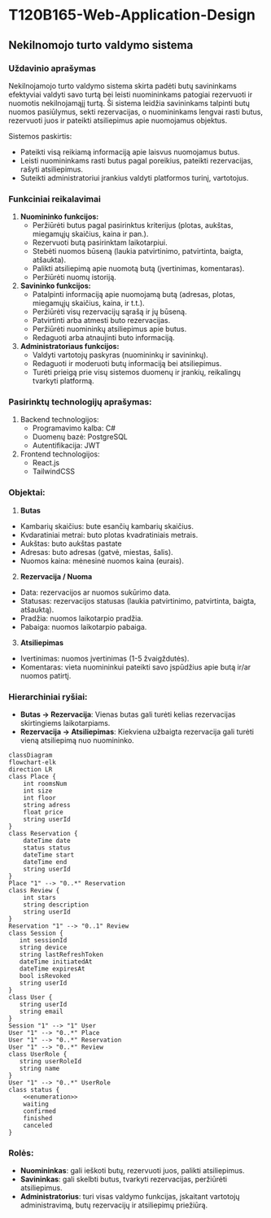# T120B165-Web-Application-Design

## Nekilnomojo turto valdymo sistema

### Uždavinio aprašymas

Nekilnojamojo turto valdymo sistema skirta padėti butų savininkams efektyviai valdyti savo turtą bei leisti nuomininkams patogiai rezervuoti ir nuomotis nekilnojamąjį turtą. Ši sistema leidžia savininkams talpinti butų nuomos pasiūlymus, sekti rezervacijas, o nuomininkams lengvai rasti butus, rezervuoti juos ir pateikti atsiliepimus apie nuomojamus objektus.

Sistemos paskirtis:

- Pateikti visą reikiamą informaciją apie laisvus nuomojamus butus.
- Leisti nuomininkams rasti butus pagal poreikius, pateikti rezervacijas, rašyti atsiliepimus.
- Suteikti administratoriui įrankius valdyti platformos turinį, vartotojus.

### Funkciniai reikalavimai

1. **Nuomininko funkcijos:**
   - Peržiūrėti butus pagal pasirinktus kriterijus (plotas, aukštas, miegamųjų skaičius, kaina ir pan.).
   - Rezervuoti butą pasirinktam laikotarpiui.
   - Stebėti nuomos būseną (laukia patvirtinimo, patvirtinta, baigta, atšaukta).
   - Palikti atsiliepimą apie nuomotą butą (įvertinimas, komentaras).
   - Peržiūrėti nuomų istoriją.
2. **Savininko funkcijos:**
   - Patalpinti informaciją apie nuomojamą butą (adresas, plotas, miegamųjų skaičius, kaina, ir t.t.).
   - Peržiūrėti visų rezervacijų sąrašą ir jų būseną.
   - Patvirtinti arba atmesti buto rezervacijas.
   - Peržiūrėti nuomininkų atsiliepimus apie butus.
   - Redaguoti arba atnaujinti buto informaciją.
3. **Administratoriaus funkcijos:**
   - Valdyti vartotojų paskyras (nuomininkų ir savininkų).
   - Redaguoti ir moderuoti butų informaciją bei atsiliepimus.
   - Turėti prieigą prie visų sistemos duomenų ir įrankių, reikalingų tvarkyti platformą.

### Pasirinktų technologijų aprašymas:

1. Backend technologijos:
   - Programavimo kalba: C#
   - Duomenų bazė: PostgreSQL
   - Autentifikacija: JWT
2. Frontend technologijos:
   - React.js
   - TailwindCSS

### Objektai:

1. **Butas**

- Kambarių skaičius: bute esančių kambarių skaičius.
- Kvdaratiniai metrai: buto plotas kvadratiniais metrais.
- Aukštas: buto aukštas pastate
- Adresas: buto adresas (gatvė, miestas, šalis).
- Nuomos kaina: mėnesinė nuomos kaina (eurais).

2. **Rezervacija / Nuoma**

- Data: rezervacijos ar nuomos sukūrimo data.
- Statusas: rezervacijos statusas (laukia patvirtinimo, patvirtinta, baigta, atšauktą).
- Pradžia: nuomos laikotarpio pradžia.
- Pabaiga: nuomos laikotarpio pabaiga.

3. **Atsiliepimas**

- Ivertinimas: nuomos įvertinimas (1-5 žvaigždutės).
- Komentaras: vieta nuomininkui pateikti savo įspūdžius apie butą ir/ar nuomos patirtį.

### Hierarchiniai ryšiai:

- **Butas -> Rezervacija**: Vienas butas gali turėti kelias rezervacijas skirtingiems laikotarpiams.
- **Rezervacija -> Atsiliepimas**: Kiekviena užbaigta rezervacija gali turėti vieną atsiliepimą nuo nuomininko.

```mermaid
classDiagram
flowchart-elk
direction LR
class Place {
    int roomsNum
    int size
    int floor
    string adress
    float price
    string userId
}
class Reservation {
    dateTime date
    status status
    dateTime start
    dateTime end
    string userId
}
Place "1" --> "0..*" Reservation
class Review {
    int stars
    string description
    string userId
}
Reservation "1" --> "0..1" Review
class Session {
   int sessionId
   string device
   string lastRefreshToken
   dateTime initiatedAt
   dateTime expiresAt
   bool isRevoked
   string userId
}
class User {
   string userId
   string email
}
Session "1" --> "1" User
User "1" --> "0..*" Place
User "1" --> "0..*" Reservation
User "1" --> "0..*" Review
class UserRole {
   string userRoleId
   string name
}
User "1" --> "0..*" UserRole
class status {
    <<enumeration>>
    waiting
    confirmed
    finished
    canceled
}
```

### Rolės:

- **Nuomininkas**: gali ieškoti butų, rezervuoti juos, palikti atsiliepimus.
- **Savininkas**: gali skelbti butus, tvarkyti rezervacijas, peržiūrėti atsiliepimus.
- **Administratorius**: turi visas valdymo funkcijas, įskaitant vartotojų administravimą, butų rezervacijų ir atsiliepimų priežiūrą.
